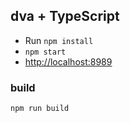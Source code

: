 
## dva + TypeScript

- Run `npm install`
- `npm start`
- [http://localhost:8989](http://localhost:8989)


### build

    npm run build
